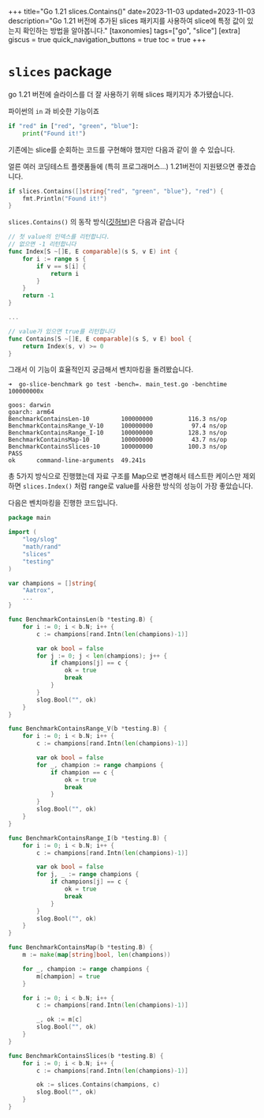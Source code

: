 +++
title="Go 1.21 slices.Contains()"
date=2023-11-03
updated=2023-11-03
description="Go 1.21 버전에 추가된 slices 패키지를 사용하여 slice에 특정 값이 있는지 확인하는 방법을 알아봅니다."
[taxonomies]
tags=["go", "slice"]
[extra]
giscus = true
quick_navigation_buttons = true
toc = true
+++

# `slices` package

go 1.21 버전에 슬라이스를 더 잘 사용하기 위해 slices 패키지가 추가됐습니다.

파이썬의 `in` 과 비슷한 기능이죠

```python
if "red" in ["red", "green", "blue"]:
	print("Found it!")
```

기존에는 slice를 순회하는 코드를 구현해야 했지만 다음과 같이 쓸 수 있습니다.

얼른 여러 코딩테스트 플랫폼들에 (특히 프로그래머스...) 1.21버전이 지원됐으면 좋겠습니다.

```go
if slices.Contains([]string{"red", "green", "blue"}, "red") {
	fmt.Println("Found it!")
}
```

`slices.Contains()` 의 동작 방식([깃허브](https://github.com/golang/go/blob/434af8537ea73f66f0d2b5a29806516b4b6207ab/src/slices/slices.go#L115))은 다음과 같습니다

```go
// 첫 value의 인덱스를 리턴합니다.
// 없으면 -1 리턴합니다
func Index[S ~[]E, E comparable](s S, v E) int {
	for i := range s {
		if v == s[i] {
			return i
		}
	}
	return -1
}

...

// value가 있으면 true를 리턴합니다
func Contains[S ~[]E, E comparable](s S, v E) bool {
	return Index(s, v) >= 0
}
```

그래서 이 기능이 효율적인지 궁금해서 벤치마킹을 돌려봤습니다.

```
➜  go-slice-benchmark go test -bench=. main_test.go -benchtime 100000000x

goos: darwin
goarch: arm64
BenchmarkContainsLen-10        	100000000	       116.3 ns/op
BenchmarkContainsRange_V-10    	100000000	        97.4 ns/op
BenchmarkContainsRange_I-10    	100000000	       128.3 ns/op
BenchmarkContainsMap-10        	100000000	        43.7 ns/op
BenchmarkContainsSlices-10     	100000000	       100.3 ns/op
PASS
ok  	command-line-arguments	49.241s
```

총 5가지 방식으로 진행했는데 자료 구조를 Map으로 변경해서 테스트한 케이스만 제외하면 `slices.Index()` 처럼 range로 value를 사용한 방식의 성능이 가장 좋았습니다.

다음은 벤치마킹을 진행한 코드입니다.

```go
package main

import (
	"log/slog"
	"math/rand"
	"slices"
	"testing"
)

var champions = []string{
	"Aatrox",
    ...
}

func BenchmarkContainsLen(b *testing.B) {
	for i := 0; i < b.N; i++ {
		c := champions[rand.Intn(len(champions)-1)]

		var ok bool = false
		for j := 0; j < len(champions); j++ {
			if champions[j] == c {
				ok = true
				break
			}
		}
		slog.Bool("", ok)
	}
}

func BenchmarkContainsRange_V(b *testing.B) {
	for i := 0; i < b.N; i++ {
		c := champions[rand.Intn(len(champions)-1)]

		var ok bool = false
		for _, champion := range champions {
			if champion == c {
				ok = true
				break
			}
		}
		slog.Bool("", ok)
	}
}

func BenchmarkContainsRange_I(b *testing.B) {
	for i := 0; i < b.N; i++ {
		c := champions[rand.Intn(len(champions)-1)]

		var ok bool = false
		for j, _ := range champions {
			if champions[j] == c {
				ok = true
				break
			}
		}
		slog.Bool("", ok)
	}
}

func BenchmarkContainsMap(b *testing.B) {
	m := make(map[string]bool, len(champions))

	for _, champion := range champions {
		m[champion] = true
	}

	for i := 0; i < b.N; i++ {
		c := champions[rand.Intn(len(champions)-1)]

		_, ok := m[c]
		slog.Bool("", ok)
	}
}

func BenchmarkContainsSlices(b *testing.B) {
	for i := 0; i < b.N; i++ {
		c := champions[rand.Intn(len(champions)-1)]

		ok := slices.Contains(champions, c)
		slog.Bool("", ok)
	}
}

```